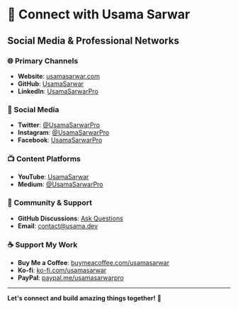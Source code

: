 # 📱 Connect with Usama Sarwar

## Social Media & Professional Networks

### 🌐 Primary Channels

- **Website**: [usamasarwar.com](https://usamasarwar.com)
- **GitHub**: [UsamaSarwar](https://github.com/UsamaSarwar)
- **LinkedIn**: [UsamaSarwarPro](https://linkedin.com/in/UsamaSarwarPro)

### 📢 Social Media

- **Twitter**: [@UsamaSarwarPro](https://twitter.com/UsamaSarwarPro)
- **Instagram**: [@UsamaSarwarPro](https://instagram.com/UsamaSarwarPro)
- **Facebook**: [UsamaSarwarPro](https://facebook.com/UsamaSarwarPro)

### 📺 Content Platforms

- **YouTube**: [UsamaSarwar](https://youtube.com/UsamaSarwar)
- **Medium**: [@UsamaSarwarPro](https://medium.com/@UsamaSarwarPro)

### 💬 Community & Support

- **GitHub Discussions**: [Ask Questions](https://github.com/UsamaSarwar/UsamaSarwar/discussions)
- **Email**: [contact@usama.dev](mailto:contact@usama.dev)

### ☕ Support My Work

- **Buy Me a Coffee**: [buymeacoffee.com/usamasarwar](https://buymeacoffee.com/usamasarwar)
- **Ko-fi**: [ko-fi.com/usamasarwar](https://ko-fi.com/usamasarwar)
- **PayPal**: [paypal.me/usamasarwarpro](https://paypal.me/usamasarwarpro)

---

**Let's connect and build amazing things together!** 🚀
